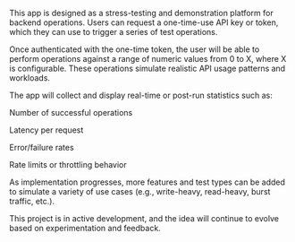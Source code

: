 This app is designed as a stress-testing and demonstration platform for backend operations. Users can request a one-time-use API key or token, which they can use to trigger a series of test operations.

Once authenticated with the one-time token, the user will be able to perform operations against a range of numeric values from 0 to X, where X is configurable. These operations simulate realistic API usage patterns and workloads.

The app will collect and display real-time or post-run statistics such as:

Number of successful operations

Latency per request

Error/failure rates

Rate limits or throttling behavior

As implementation progresses, more features and test types can be added to simulate a variety of use cases (e.g., write-heavy, read-heavy, burst traffic, etc.).

This project is in active development, and the idea will continue to evolve based on experimentation and feedback.

